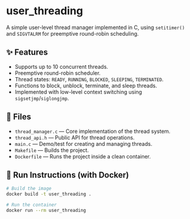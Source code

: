 # user_threading

A simple user-level thread manager implemented in C, using `setitimer()` and `SIGVTALRM` for preemptive round-robin scheduling.

## ✨ Features

- Supports up to 10 concurrent threads.
- Preemptive round-robin scheduler.
- Thread states: `READY`, `RUNNING`, `BLOCKED`, `SLEEPING`, `TERMINATED`.
- Functions to block, unblock, terminate, and sleep threads.
- Implemented with low-level context switching using `sigsetjmp`/`siglongjmp`.

## 📁 Files

- `thread_manager.c` — Core implementation of the thread system.
- `thread_api.h` — Public API for thread operations.
- `main.c` — Demo/test for creating and managing threads.
- `Makefile` — Builds the project.
- `Dockerfile` — Runs the project inside a clean container.

## 🚀 Run Instructions (with Docker)

```bash
# Build the image
docker build -t user_threading .

# Run the container
docker run --rm user_threading

